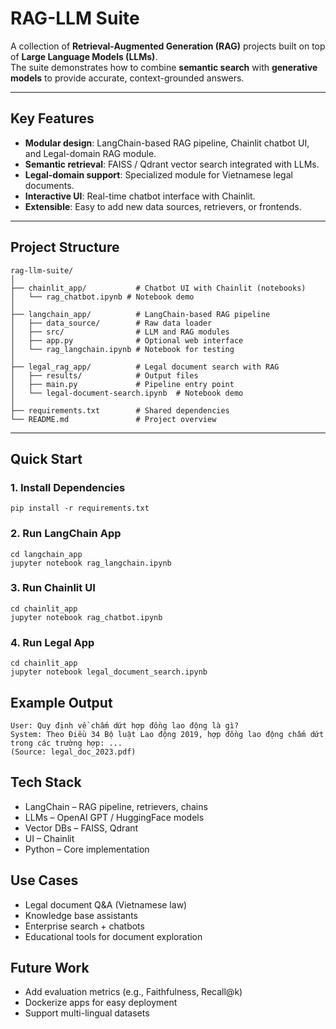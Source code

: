 # RAG-LLM Suite

A collection of **Retrieval-Augmented Generation (RAG)** projects built on top of **Large Language Models (LLMs)**.  
The suite demonstrates how to combine **semantic search** with **generative models** to provide accurate, context-grounded answers.

---

## Key Features
- **Modular design**: LangChain-based RAG pipeline, Chainlit chatbot UI, and Legal-domain RAG module.
- **Semantic retrieval**: FAISS / Qdrant vector search integrated with LLMs.
- **Legal-domain support**: Specialized module for Vietnamese legal documents.
- **Interactive UI**: Real-time chatbot interface with Chainlit.
- **Extensible**: Easy to add new data sources, retrievers, or frontends.

---

## Project Structure
```
rag-llm-suite/
│
├── chainlit_app/           # Chatbot UI with Chainlit (notebooks)
│   └── rag_chatbot.ipynb # Notebook demo
│
├── langchain_app/          # LangChain-based RAG pipeline
│   ├── data_source/        # Raw data loader
│   ├── src/                # LLM and RAG modules
│   ├── app.py              # Optional web interface
│   └── rag_langchain.ipynb # Notebook for testing
│
├── legal_rag_app/          # Legal document search with RAG
│   ├── results/            # Output files
│   ├── main.py             # Pipeline entry point
│   └── legal-document-search.ipynb  # Notebook demo
│
├── requirements.txt        # Shared dependencies
└── README.md               # Project overview
```
---

## Quick Start

### 1. Install Dependencies
```
pip install -r requirements.txt
```

### 2. Run LangChain App
```
cd langchain_app
jupyter notebook rag_langchain.ipynb
```

### 3. Run Chainlit UI
```
cd chainlit_app
jupyter notebook rag_chatbot.ipynb
```

### 4. Run Legal App
```
cd chainlit_app
jupyter notebook legal_document_search.ipynb
```

## Example Output
```
User: Quy định về chấm dứt hợp đồng lao động là gì?
System: Theo Điều 34 Bộ luật Lao động 2019, hợp đồng lao động chấm dứt trong các trường hợp: ...
(Source: legal_doc_2023.pdf)
```

## Tech Stack
- LangChain – RAG pipeline, retrievers, chains
- LLMs – OpenAI GPT / HuggingFace models
- Vector DBs – FAISS, Qdrant
- UI – Chainlit
- Python – Core implementation

## Use Cases
- Legal document Q&A (Vietnamese law)
- Knowledge base assistants
- Enterprise search + chatbots
- Educational tools for document exploration

## Future Work
- Add evaluation metrics (e.g., Faithfulness, Recall@k)
- Dockerize apps for easy deployment
- Support multi-lingual datasets
